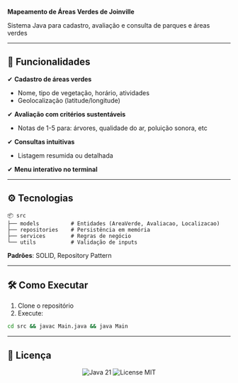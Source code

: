 **Mapeamento de Áreas Verdes de Joinville**

Sistema Java para cadastro, avaliação e consulta de parques e áreas verdes

---

## 🚀 Funcionalidades  

✔ **Cadastro de áreas verdes**  
- Nome, tipo de vegetação, horário, atividades  
- Geolocalização (latitude/longitude)  

✔ **Avaliação com critérios sustentáveis**  
- Notas de 1-5 para: árvores, qualidade do ar, poluição sonora, etc  

✔ **Consultas intuitivas**  
- Listagem resumida ou detalhada  

✔ **Menu interativo no terminal**  

---

## ⚙️ Tecnologias  

```plaintext
📦 src
├── models          # Entidades (AreaVerde, Avaliacao, Localizacao)
├── repositories    # Persistência em memória
├── services        # Regras de negócio
└── utils           # Validação de inputs
```

**Padrões**: SOLID, Repository Pattern  

---

## 🛠️ Como Executar  

1. Clone o repositório  
2. Execute:  
```bash
cd src && javac Main.java && java Main
```

---

## 📜 Licença  

<div align="center">
  <img src="https://img.shields.io/badge/Java-21-orange" alt="Java 21">
  <img src="https://img.shields.io/badge/License-MIT-green" alt="License MIT">
</div>
